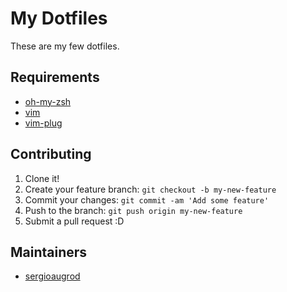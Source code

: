 My Dotfiles
======

These are my few dotfiles.

## Requirements

* [oh-my-zsh](https://github.com/robbyrussell/oh-my-zsh)
* [vim](https://github.com/vim/vim)
* [vim-plug](https://github.com/junegunn/vim-plug)

## Contributing

1. Clone it!
2. Create your feature branch: `git checkout -b my-new-feature`
3. Commit your changes: `git commit -am 'Add some feature'`
4. Push to the branch: `git push origin my-new-feature`
5. Submit a pull request :D

## Maintainers

* [sergioaugrod](https://github.com/sergioaugrod)
